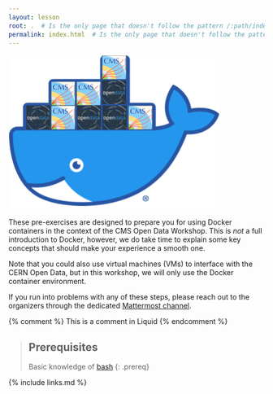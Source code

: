 ```yaml
---
layout: lesson
root: .  # Is the only page that doesn't follow the pattern /:path/index.html
permalink: index.html  # Is the only page that doesn't follow the pattern /:path/index.html
---
```

![](assets/img/docker_opendata_logo.png)

These pre-exercises are designed to prepare you for using Docker containers in the context of
the CMS Open Data Workshop. This is *not* a full introduction to Docker, however,
we do take time to explain some key concepts that should make your experience a smooth one.

Note that you could also use virtual machines (VMs) to interface with the CERN Open Data,
but in this workshop, we will only use the Docker container environment.

If you run into problems with any of these steps, please reach out to the organizers
through the dedicated [Mattermost channel](https://mattermost.web.cern.ch/cmsodws2023/channels/docker-pre-exercise).

<!-- this is an html comment -->

{% comment %} This is a comment in Liquid {% endcomment %}

> ## Prerequisites
>
> Basic knowledge of [bash](https://swcarpentry.github.io/shell-novice/01-intro/index.html#the-shell)
{: .prereq}

{% include links.md %}
